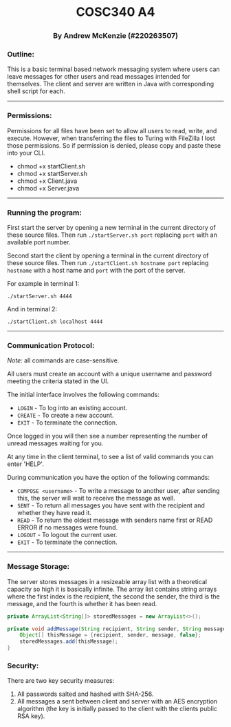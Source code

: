 # <p style="text-align:center"> COSC340 A4 </p>

### <p style="text-align:center"> By Andrew McKenzie (#220263507) </p>

### Outline:
This is a basic terminal based network messaging system where users can leave messages for other users 
and read messages intended for themselves. The client and server are written in Java with corresponding shell 
script for each.
***
### Permissions:
Permissions for all files have been set to allow all users to read, write, and execute. However, when transferring the files
to Turing with FileZilla I lost those permissions. So if permission is denied, please copy and paste these into your CLI.

- chmod +x startClient.sh
- chmod +x startServer.sh
- chmod +x Client.java
- chmod +x Server.java

***
### Running the program:
First start the server by opening a new terminal in the current directory of these source files.
Then run `./startServer.sh port` replacing `port` with an available port number.

Second start the client by opening a terminal in the current directory of these source files.
Then run `./startClient.sh hostname port` replacing `hostname` with a host name and `port` with the port of the server.

For example in terminal 1:
```shell
./startServer.sh 4444
```
And in terminal 2:
```shell
./startClient.sh localhost 4444
```

***
### Communication Protocol:
*Note:* all commands are case-sensitive.

All users must create an account with a unique username and password meeting the criteria stated in the UI.

The initial interface involves the following commands:
- `LOGIN` - To log into an existing account.
- `CREATE` - To create a new account.
- `EXIT` - To terminate the connection.

Once logged in you will then see a number representing the number of unread messages waiting for you.

At any time in the client terminal, to see a list of valid commands you can enter 'HELP'.

During communication you have the option of the following commands:
- `COMPOSE <username>` - To write a message to another user, after sending this, the server will wait to 
receive the message as well.
- `SENT` - To return all messages you have sent with the recipient and whether they have read it.
- `READ` - To return the oldest message with senders name first or READ ERROR if no messages were found.
- `LOGOUT` - To logout the current user.
- `EXIT` - To terminate the connection.
***
### Message Storage:

The server stores messages in a resizeable array list with a theoretical capacity so high it is basically infinite.
The array list contains string arrays where the first index is the recipient, the second the sender, the third is the message, and the fourth is whether it has been read.
```java
private ArrayList<String[]> storedMessages = new ArrayList<>();

private void addMessage(String recipient, String sender, String message) {
    Object[] thisMessage = {recipient, sender, message, false};
    storedMessages.add(thisMessage);
}
```

### Security:

There are two key security measures:
1. All passwords salted and hashed with SHA-256.
2. All messages a sent between client and server with an AES encryption algorithm (the key is initially passed to the client with the clients public RSA key).

